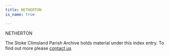 ```yaml
---
title: NETHERTON
is_name: true

---
```


NETHERTON


The Stoke Climsland Parish Archive holds material under this index entry. To find out more please [contact us](/contact/)
